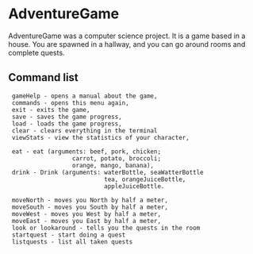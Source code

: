 # AdventureGame


AdventureGame was a computer science project. It is a game based in a house. You are spawned in a hallway, and you can go around rooms and complete quests.

## Command list
     gameHelp - opens a manual about the game,
     commands - opens this menu again,
     exit - exits the game,
     save - saves the game progress,
     load - loads the game progress,
     clear - clears everything in the terminal
     viewStats - view the statistics of your character,

     eat - eat (arguments: beef, pork, chicken;
                      carrot, potato, broccoli;
                      orange, mango, banana),
     drink - Drink (arguments: waterBottle, seaWatterBottle
                               tea, orangeJuiceBottle,
                               appleJuiceBottle.

     moveNorth - moves you North by half a meter,
     moveSouth - moves you South by half a meter,
     moveWest - moves you West by half a meter,
     moveEast - moves you East by half a meter,
     look or lookaround - tells you the quests in the room
     startquest - start doing a quest
     listquests - list all taken quests
     
